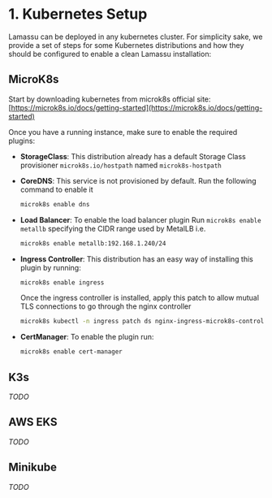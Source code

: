 # 1. Kubernetes Setup

Lamassu can be deployed in any kubernetes cluster. For simplicity sake, we provide a set of steps for some Kubernetes distributions and
 how they should be configured to enable a clean Lamassu installation:

## MicroK8s

Start by downloading kubernetes from microk8s official site: [https://microk8s.io/docs/getting-started](https://microk8s.io/docs/getting-started)

Once you have a running instance, make sure to enable the required plugins:

- **StorageClass**: This distribution already has a default Storage Class provisioner `microk8s.io/hostpath` named `microk8s-hostpath`
- **CoreDNS**: This service is not provisioned by default. Run the following command to enable it

    ```bash
    microk8s enable dns
    ```

- **Load Balancer**: To enable the load balancer plugin Run `microk8s enable metallb` specifying the CIDR range used by MetalLB i.e.

    ```bash
    microk8s enable metallb:192.168.1.240/24
    ```

- **Ingress Controller**:  This distribution has an easy way of installing this plugin by running:

    ```bash
    microk8s enable ingress
    ```

    Once the ingress controller is installed, apply this patch to allow mutual TLS connections to go through the nginx controller

    ```bash
    microk8s kubectl -n ingress patch ds nginx-ingress-microk8s-controller --type=json -p='[{"op": "add", "path": "/spec/template/spec/containers/0/args/-", "value": "--enable-ssl-passthrough"}]'
    ```

- **CertManager**: To enable the plugin run:

    ```bash
    microk8s enable cert-manager
    ```

## K3s

*TODO*

## AWS EKS

*TODO*

## Minikube

*TODO*
